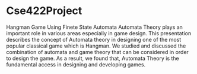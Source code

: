 # Cse422Project
Hangman Game Using Finete State Automata
Automata Theory plays an important role in various areas especially in game design. 
This presentation describes the concept of Automata theory in designing one of the most popular classical game which is Hangman.
We studied and discussed the combination of automata and game theory that can be considered in order to design the game. As a result,
we found that, Automata Theory is the fundamental access in designing and developing games.


